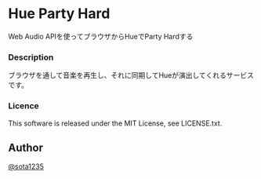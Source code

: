 Hue Party Hard
====

Web Audio APIを使ってブラウザからHueでParty Hardする

### Description

ブラウザを通して音楽を再生し、それに同期してHueが演出してくれるサービスです。

### Licence

This software is released under the MIT License, see LICENSE.txt.

## Author

[@sota1235](https://github.com/sota1235)

